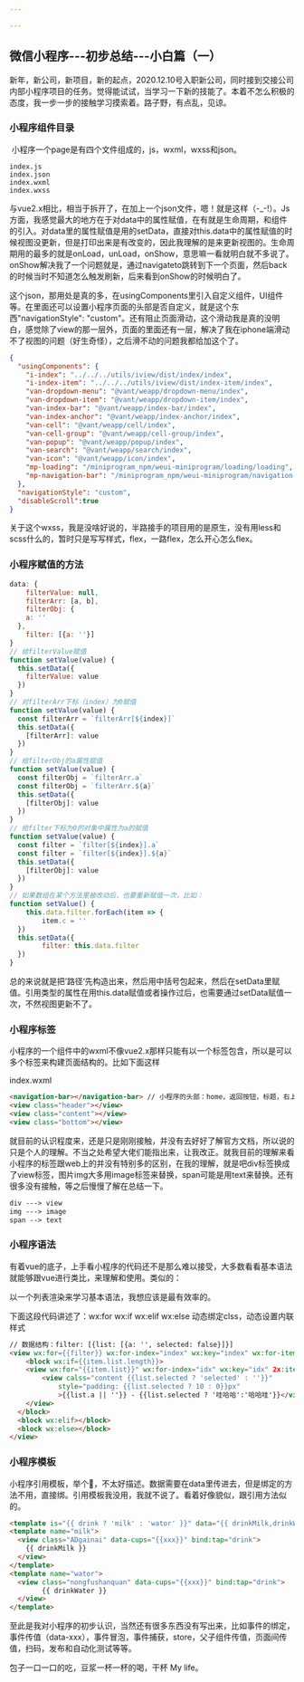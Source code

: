 ```yaml
---

---
```


## 微信小程序---初步总结---小白篇（一）

​		新年，新公司，新项目，新的起点，2020.12.10号入职新公司，同时接到交接公司内部小程序项目的任务。觉得能试试，当学习一下新的技能了。本着不怎么积极的态度，我一步一步的接触学习摸索着。路子野，有点乱，见谅。

### 小程序组件目录

​		小程序一个page是有四个文件组成的，js，wxml，wxss和json。

```
index.js
index.json
index.wxml
index.wxss
```

​		与vue2.x相比，相当于拆开了，在加上一个json文件，嗯！就是这样（-_-!）。Js方面，我感觉最大的地方在于对data中的属性赋值，在有就是生命周期，和组件的引入。对data里的属性赋值是用的setData，直接对this.data中的属性赋值的时候视图没更新，但是打印出来是有改变的，因此我理解的是来更新视图的。生命周期用的最多的就是onLoad，unLoad，onShow，意思嘛一看就明白就不多说了。onShow解决我了一个问题就是，通过navigateto跳转到下一个页面，然后back的时候当时不知道怎么触发刷新，后来看到onShow的时候明白了。         		

​		这个json，那用处是真的多，在usingComponents里引入自定义组件，UI组件等。在里面还可以设置小程序页面的头部是否自定义，就是这个东西"navigationStyle": "custom"。还有阻止页面滑动，这个滑动我是真的没明白，感觉除了view的那一层外，页面的里面还有一层，解决了我在iphone端滑动不了视图的问题（好生奇怪），之后滑不动的问题我都给加这个了。

```json
{
  "usingComponents": {
    "i-index": "../../../utils/iview/dist/index/index",
    "i-index-item": "../../../utils/iview/dist/index-item/index",
    "van-dropdown-menu": "@vant/weapp/dropdown-menu/index",
    "van-dropdown-item": "@vant/weapp/dropdown-item/index",
    "van-index-bar": "@vant/weapp/index-bar/index",
    "van-index-anchor": "@vant/weapp/index-anchor/index",
    "van-cell": "@vant/weapp/cell/index",
    "van-cell-group": "@vant/weapp/cell-group/index",
    "van-popup": "@vant/weapp/popup/index",
    "van-search": "@vant/weapp/search/index",
    "van-icon": "@vant/weapp/icon/index",
    "mp-loading": "/miniprogram_npm/weui-miniprogram/loading/loading",
    "mp-navigation-bar": "/miniprogram_npm/weui-miniprogram/navigation-bar/navigation-bar"
  },
  "navigationStyle": "custom",
  "disableScroll":true
}
```

​		关于这个wxss，我是没啥好说的，半路接手的项目用的是原生，没有用less和scss什么的，暂时只是写写样式，flex，一路flex，怎么开心怎么flex。

### 小程序赋值的方法

```javascript
data: {
	filterValue: null,
	filterArr: [a, b],
	filterObj: {
    a: ''
  },
	filter: [{a: ''}]
}
// 给filterValue赋值
function setValue(value) {
  this.setData({
    filterValue: value
  })
}
// 对filterArr下标（index）为0赋值
function setValue(value) {
  const filterArr = `filterArr[${index}]`
  this.setData({
    [filterArr]: value
  })
}
// 给filterObj的a属性赋值
function setValue(value) {
  const filterObj = `filterArr.a`
  const filterObj = `filterArr.${a}`
  this.setData({
    [filterObj]: value
  })
}
// 给filter下标为0的对象中属性为a的赋值
function setValue(value) {
  const filter = `filter[${index}].a`
  const filter = `filter[${index}].${a}`
  this.setData({
    [filterObj]: value
  })
}
// 如果数组在某个方法里被改动后，也要重新赋值一次，比如：
function setValue() {
	this.data.filter.forEach(item => {
		item.c = ''
  })
  this.setData({
		filter: this.data.filter
  })
}

```

​		总的来说就是把’路径‘先构造出来，然后用中括号包起来，然后在setData里赋值。引用类型的属性在用this.data赋值或者操作过后，也需要通过setData赋值一次，不然视图更新不了。

### 小程序标签

​		小程序的一个组件中的wxml不像vue2.x那样只能有以一个标签包含，所以是可以多个标签来构建页面结构的。比如下面这样

index.wxml

```html
<navigation-bar></navigation-bar> // 小程序的头部：home，返回按钮，标题，右上角的胶囊等
<view class="header"></view>
<view class="content"></view>
<view class="bottom"></view>
```



​		就目前的认识程度来，还是只是刚刚接触，并没有去好好了解官方文档，所以说的只是个人的理解。不当之处希望大佬们能指出来，让我改正。就我目前的理解来看小程序的标签跟web上的并没有特别多的区别，在我的理解，就是吧div标签换成了view标签，图片img大多用image标签来替换，span可能是用text来替换。还有很多没有接触，等之后慢慢了解在总结一下。

```html
div ---> view
img ---> image
span --> text
```

### 小程序语法

​		有着vue的底子，上手看小程序的代码还不是那么难以接受，大多数看看基本语法就能够跟vue进行类比，来理解和使用。类似的：

以一个列表渲染来学习基本语法，我想应该是最有效率的。

下面这段代码讲述了：wx:for  wx:if  wx:elif wx:else 动态绑定clss，动态设置内联样式

```html
// 数据结构：filter: [{list: [{a: '', selected: false}]}]
<view wx:for={{filter}} wx:for-index="index" wx:key="index" wx:for-item="item">
	<block wx:if={{item.list.length}}>
  	<view wx:for="{{item.list}}" wx:for-index="idx" wx:key="idx" 2x:item="list">
    	<view calss="content {{list.selected ? 'selected' : ''}}" 
            style="padding: {{list.selected ? 10 : 0}}px"
            >{{list.a || ''}} - {{list.selected ? '哇哈哈':'哈哈哇'}}</view>
    </view>
  </block>
  <block wx:elif></block>
  <block wx:else></block>
</view>
```



### 小程序模板

​		小程序引用模板，举个🌰，不太好描述。数据需要在data里传进去，但是绑定的方法不用，直接绑。引用模板我没用，我就不说了。看着好像貌似，跟引用方法似的。

```html
<template is="{{ drink ? 'milk' : 'wator' }}" data="{{ drinkMilk,drinkWater }}" />
<template name="milk">
  <view class="ADgainai" data-cups="{{xxx}}" bind:tap="drink">
    {{ drinkMilk }}
  </view>
</template>
<template name="wator">
  <view class="nongfushanquan" data-cups="{{xxx}}" bind:tap="drink">
		{{ drinkWater }}
  </view>
</template>
```



​		至此是我对小程序的初步认识，当然还有很多东西没有写出来，比如事件的绑定，事件传值（data-xxx），事件冒泡，事件捕获，store，父子组件传值，页面间传值，扫码，发布和自动化测试等等。

包子一口一口的吃，豆浆一杯一杯的喝，干杯 My life。